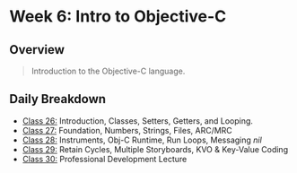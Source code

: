 # Week 6: Intro to Objective-C

## Overview
>Introduction to the Objective-C language.

## Daily Breakdown
* [Class 26:](class-26/) Introduction, Classes, Setters, Getters, and Looping.
* [Class 27:](class-27/) Foundation, Numbers, Strings, Files, ARC/MRC
* [Class 28:](class-28/) Instruments, Obj-C Runtime, Run Loops, Messaging *nil*
* [Class 29:](class-29/) Retain Cycles, Multiple Storyboards, KVO & Key-Value Coding
* [Class 30:](class-30/) Professional Development Lecture

